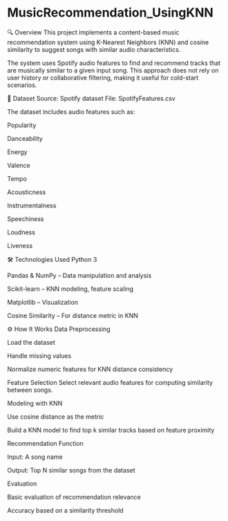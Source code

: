 # MusicRecommendation_UsingKNN
 🔍 Overview
This project implements a content-based music recommendation system using K-Nearest Neighbors (KNN) and cosine similarity to suggest songs with similar audio characteristics.

The system uses Spotify audio features to find and recommend tracks that are musically similar to a given input song. This approach does not rely on user history or collaborative filtering, making it useful for cold-start scenarios.

📁 Dataset
Source: Spotify dataset
File: SpotifyFeatures.csv

The dataset includes audio features such as:

Popularity

Danceability

Energy

Valence

Tempo

Acousticness

Instrumentalness

Speechiness

Loudness

Liveness

🛠️ Technologies Used
Python 3

Pandas & NumPy – Data manipulation and analysis

Scikit-learn – KNN modeling, feature scaling

Matplotlib – Visualization

Cosine Similarity – For distance metric in KNN

⚙️ How It Works
Data Preprocessing

Load the dataset

Handle missing values

Normalize numeric features for KNN distance consistency

Feature Selection
Select relevant audio features for computing similarity between songs.

Modeling with KNN

Use cosine distance as the metric

Build a KNN model to find top k similar tracks based on feature proximity

Recommendation Function

Input: A song name

Output: Top N similar songs from the dataset

Evaluation

Basic evaluation of recommendation relevance

Accuracy based on a similarity threshold
